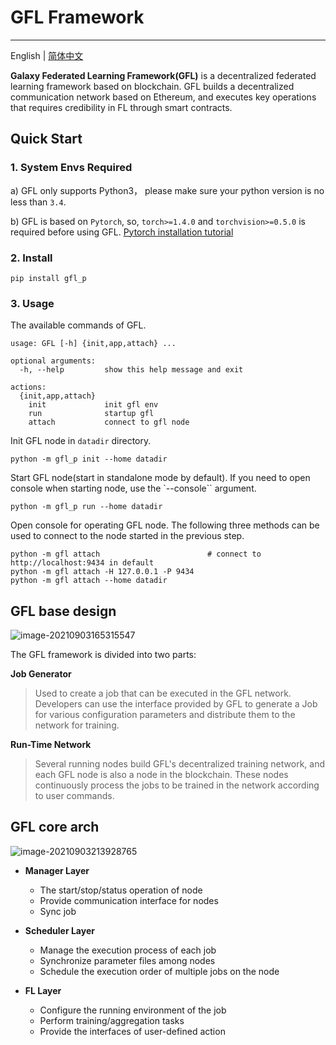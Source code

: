 # GFL Framework

---------------------------------------------------

English | [简体中文](./README_cn.md)

**Galaxy Federated Learning Framework(GFL)** is a decentralized federated learning framework based on blockchain. GFL builds a decentralized communication network based on Ethereum, and executes key operations that requires credibility in FL through smart contracts.

## Quick Start

### 1. System Envs Required

a) GFL only supports Python3， please make sure your python version is no less than `3.4`.

b) GFL is based on `Pytorch`, so, `torch>=1.4.0` and `torchvision>=0.5.0` is required before using GFL. [Pytorch installation tutorial](https://pytorch.org/get-started/locally/)

### 2. Install

```shell
pip install gfl_p
```

### 3. Usage

The available commands of GFL.

```
usage: GFL [-h] {init,app,attach} ...

optional arguments:
  -h, --help         show this help message and exit

actions:
  {init,app,attach}
    init             init gfl env
    run              startup gfl
    attach           connect to gfl node
```

Init GFL node in `datadir` directory.

```shell
python -m gfl_p init --home datadir
```

Start GFL node(start in standalone mode by default). If you need to open console when starting node, use the `--console`` argument.

```shell
python -m gfl_p run --home datadir
```

Open console for operating GFL node. The following three methods can be used to connect to the node started in the previous step.

```
python -m gfl attach						# connect to http://localhost:9434 in default
python -m gfl attach -H 127.0.0.1 -P 9434
python -m gfl attach --home datadir
```

## GFL base design

![image-20210903165315547](./assets/GFL-base-framework.png)

The GFL framework is divided into two parts:

**Job Generator**

> Used to create a job that can be executed in the GFL network. Developers can use the interface provided by GFL to generate a Job for various configuration parameters and distribute them to the network for training.

**Run-Time Network**

> Several running nodes build GFL's decentralized training network, and each GFL node is also a node in the blockchain. These nodes continuously process the jobs to be trained in the network according to user commands.

## GFL core arch

![image-20210903213928765](./assets/GFL-core-framework.png)

+ **Manager Layer**

  + The start/stop/status operation of node
  + Provide communication interface for nodes
  + Sync job

+ **Scheduler Layer**

  + Manage the execution process of each job
  + Synchronize parameter files among nodes
  + Schedule the execution order of multiple jobs on the node

+ **FL Layer**

  + Configure the running environment of the job
  + Perform training/aggregation tasks
  + Provide the interfaces of user-defined action
